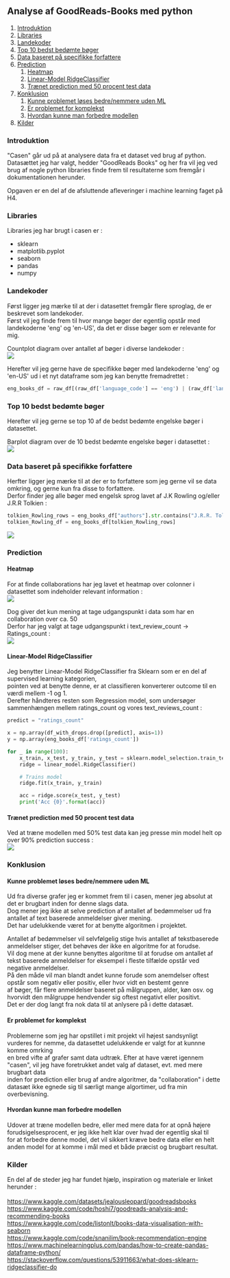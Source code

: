 ## Analyse af GoodReads-Books med python

1. [Introduktion](#introduktion)
2. [Libraries](#libraries)
3. [Landekoder](#landekoder)
4. [Top 10 bedst bedømte bøger](#top-10-bedst-bedømte-bøger)
5. [Data baseret på specifikke forfattere](#data-baseret-på-specifikke-forfattere)
6. [Prediction](#prediction)
   1. [Heatmap](#heatmap)
   2. [Linear-Model RidgeClassifier](#linear-Model-ridgeClassifier)
   2. [Trænet prediction med 50 procent test data](#trænet-prediction-med-50-procent-test-data)
7. [Konklusion](#konklusion)
   1. [Kunne problemet løses bedre/nemmere uden ML](#kunne-problemet-løses-bedre/nemmere-uden-ML)
   2. [Er problemet for komplekst](#er-problemet-for-komplekst)
   3. [Hvordan kunne man forbedre modellen](#hvordan-kunne-man-forbedre-modellen)
8. [Kilder](#kilder)


### Introduktion
"Casen" går ud på at analysere data fra et dataset ved brug af python.<br/>
Datasættet jeg har valgt, hedder "GoodReads Books" og her fra vil jeg ved brug af nogle python libraries finde frem til resultaterne som fremgår i dokumentationen herunder.

Opgaven er en del af de afsluttende afleveringer i machine learning faget på H4.

### Libraries
Libraries jeg har brugt i casen er :<br/>
<ul>
    <li>sklearn</li>
    <li>matplotlib.pyplot</li>
    <li>seaborn</li>
    <li>pandas</li>
    <li>numpy</li>
</ul>

### Landekoder
Først ligger jeg mærke til at der i datasettet fremgår flere sproglag, de er beskrevet som landekoder.<br/>
Først vil jeg finde frem til hvor mange bøger der egentlig opstår med landekoderne 'eng' og 'en-US', da det er disse bøger som er relevante for mig.

Countplot diagram over antallet af bøger i diverse landekoder :<br/>
![](img/language_codes.png)<br/>

Herefter vil jeg gerne have de specifikke bøger med landekoderne 'eng' og 'en-US' ud i et nyt dataframe som jeg kan benytte fremadrettet :
````python
eng_books_df = raw_df[(raw_df['language_code'] == 'eng') | (raw_df['language_code'] == 'en-US')]
````

### Top 10 bedst bedømte bøger

Herefter vil jeg gerne se top 10 af de bedst bedømte engelske bøger i datasettet.

Barplot diagram over de 10 bedst bedømte engelske bøger i datasettet :<br/>
![](img/top_rated_eng_books.png)

### Data baseret på specifikke forfattere

Herfter ligger jeg mærke til at der er to forfattere som jeg gerne vil se data omkring, og gerne kun fra disse to forfattere.<br/>
Derfor finder jeg alle bøger med engelsk sprog lavet af J.K Rowling og/eller J.R.R Tolkien :<br/>
````python
tolkien_Rowling_rows = eng_books_df["authors"].str.contains("J.R.R. Tolkien|J.K. Rowling")
tolkien_Rowling_df = eng_books_df[tolkien_Rowling_rows]
````
![](img/Tolkien_Rowling_books.png)

### Prediction

#### Heatmap
For at finde collaborations har jeg lavet et heatmap over colonner i datasettet som indeholder relevant information :<br/>
![](img/heatmap.png)<br/>

Dog giver det kun mening at tage udgangspunkt i data som har en collaboration over ca. 50<br/>
Derfor har jeg valgt at tage udgangspunkt i text_review_count -> Ratings_count :<br/>
![](img/heatmap_ratings_reviews.png)<br/>

#### Linear-Model RidgeClassifier
Jeg benytter Linear-Model RidgeClassifier fra Sklearn som er en del af supervised learning kategorien, <br/>
pointen ved at benytte denne, er at classifieren konverterer outcome til en værdi mellem -1 og 1. <br/>
Derefter håndteres resten som Regression model, som undersøger sammenhængen mellem ratings_count og vores text_reviews_count :

```python
predict = "ratings_count"

x = np.array(df_with_drops.drop([predict], axis=1))
y = np.array(eng_books_df['ratings_count'])

for _ in range(100):
    x_train, x_test, y_train, y_test = sklearn.model_selection.train_test_split(x, y, test_size=0.7)
    ridge = linear_model.RidgeClassifier()

    # Trains model
    ridge.fit(x_train, y_train)

    acc = ridge.score(x_test, y_test)
    print('Acc {0}'.format(acc))
```

#### Trænet prediction med 50 procent test data

Ved at træne modellen med 50% test data kan jeg presse min model helt op over 90% prediction success :<br>
![](img/prediction_trained.png)


### Konklusion

#### Kunne problemet løses bedre/nemmere uden ML

Ud fra diverse grafer jeg er kommet frem til i casen, mener jeg absolut at det er brugbart inden for denne slags data. <br/>
Dog mener jeg ikke at selve prediction af antallet af bedømmelser ud fra antallet af text baserede anmeldelser giver mening. <br/>
Det har udelukkende været for at benytte algoritmen i projektet.

Antallet af bedømmelser vil selvfølgelig stige hvis antallet af tekstbaserede anmeldelser stiger, det behøves der ikke en algoritme for at forudse.<br/>
Vil dog mene at der kunne benyttes algoritme til at forudse om antallet af tekst baserede anmeldelser for eksempel i fleste tilfælde opstår ved negative anmeldelser. <br/>
På den måde vil man blandt andet kunne forude som anemdelser oftest opstår som negativ eller positiv, eller hvor vidt en bestemt genre<br/>
af bøger, får flere anmeldelser baseret på målgruppen, alder, køn osv. og hvorvidt den målgruppe hendvender sig oftest negativt eller positivt. <br/>
Det er der dog langt fra nok data til at anlysere på i dette datasæt.

#### Er problemet for komplekst

Problemerne som jeg har opstillet i mit projekt vil højest sandsynligt vurderes for nemme, da datasettet udelukkende er valgt for at kunnne komme omrking <br/>
en bred vifte af grafer samt data udtræk. Efter at have været igennem "casen", vil jeg have foretrukket andet valg af dataset, evt. med mere brugbart data <br/>
inden for prediction eller brug af andre algoritmer, da "collaboration" i dette datasæt ikke egnede sig til særligt mange algortimer, ud fra min overbevisning.

#### Hvordan kunne man forbedre modellen

Udover at træne modellen bedre, eller med mere data for at opnå højere forudsigelsesprocent, er jeg ikke helt klar over hvad der egentlig skal til <br/>
for at forbedre denne model, det vil sikkert kræve bedre data eller en helt anden model for at komme i mål med et både præcist og brugbart resultat.

### Kilder
En del af de steder jeg har fundet hjælp, inspiration og materiale er linket herunder :<br/><br/>
https://www.kaggle.com/datasets/jealousleopard/goodreadsbooks <br/>
https://www.kaggle.com/code/hoshi7/goodreads-analysis-and-recommending-books <br/>
https://www.kaggle.com/code/listonlt/books-data-visualisation-with-seaborn <br/>
https://www.kaggle.com/code/snanilim/book-recommendation-engine <br/>
https://www.machinelearningplus.com/pandas/how-to-create-pandas-dataframe-python/ <br/>
https://stackoverflow.com/questions/53911663/what-does-sklearn-ridgeclassifier-do
